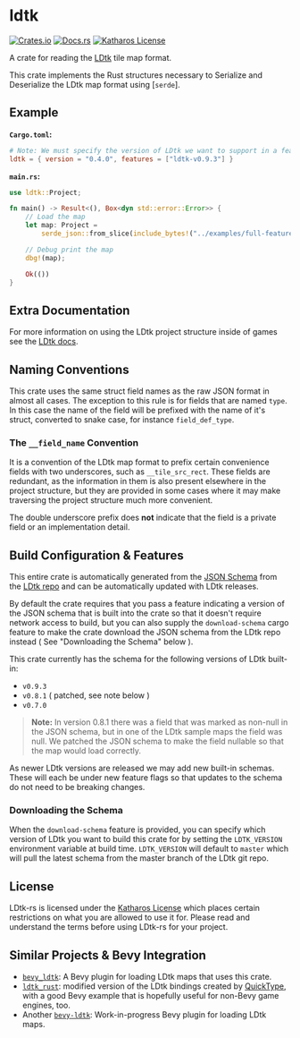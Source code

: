 # ldtk

[![Crates.io](https://img.shields.io/crates/v/ldtk.svg)](https://crates.io/crates/ldtk)
[![Docs.rs](https://docs.rs/ldtk/badge.svg)](https://docs.rs/ldtk)
[![Katharos License](https://img.shields.io/badge/License-Katharos-blue)](https://github.com/katharostech/katharos-license)

A crate for reading the [LDtk] tile map format.

This crate implements the Rust structures necessary to Serialize and Deserialize the LDtk map
format using [`serde`].

## Example

**`Cargo.toml`:**

```toml
# Note: We must specify the version of LDtk we want to support in a feature flag
ldtk = { version = "0.4.0", features = ["ldtk-v0.9.3"] }
```

**`main.rs`:**

```rust
use ldtk::Project;

fn main() -> Result<(), Box<dyn std::error::Error>> {
    // Load the map
    let map: Project =
        serde_json::from_slice(include_bytes!("../examples/full-features.ldtk"))?;

    // Debug print the map
    dbg!(map);

    Ok(())
}
```

[ldtk]: https://github.com/deepnight/ldtk

## Extra Documentation

For more information on using the LDtk project structure inside of games see the [LDtk
docs][ldtk_docs].

## Naming Conventions

This crate uses the same struct field names as the raw JSON format in almost all cases. The
exception to this rule is for fields that are named `type`. In this case the name of the field
will be prefixed with the name of it's struct, converted to snake case, for instance
`field_def_type`.

### The `__field_name` Convention

It is a convention of the LDtk map format to prefix certain convenience fields with two
underscores, such as `__tile_src_rect`. These fields are redundant, as the information in them
is also present elsewhere in the project structure, but they are provided in some cases where it
may make traversing the project structure much more convenient.

The double underscore prefix does **not** indicate that the field is a private field or an
implementation detail.

[ldtk_docs]: https://ldtk.io/docs/game-dev/json-overview/

## Build Configuration & Features

This entire crate is automatically generated from the [JSON Schema](http://json-schema.org/)
from the [LDtk repo](https://github.com/deepnight/ldtk/blob/master/docs/JSON_SCHEMA.json) and
can be automatically updated with LDtk releases.

By default the crate requires that you pass a feature indicating a version of the JSON schema
that is built into the crate so that it doesn't require network access to build, but you can
also supply the `download-schema` cargo feature to make the crate download the JSON schema from
the LDtk repo instead ( See "Downloading the Schema" below ).

This crate currently has the schema for the following versions of LDtk built-in:

- `v0.9.3`
- `v0.8.1` ( patched, see note below )
- `v0.7.0`

> **Note:** In version 0.8.1 there was a field that was marked as non-null in the JSON schema,
> but in one of the LDtk sample maps the field was null. We patched the JSON schema to make the
> field nullable so that the map would load correctly.

As newer LDtk versions are released we may add new built-in schemas. These will each be under
new feature flags so that updates to the schema do not need to be breaking changes.

### Downloading the Schema

When the `download-schema` feature is provided, you can specify which version of LDtk you want
to build this crate for by setting the `LDTK_VERSION` environment variable at build time.
`LDTK_VERSION` will default to `master` which will pull the latest schema from the master branch
of the LDtk git repo.

## License

LDtk-rs is licensed under the [Katharos License][k_license] which places certain restrictions on
what you are allowed to use it for. Please read and understand the terms before using LDtk-rs
for your project.

[k_license]: https://github.com/katharostech/katharos-license

## Similar Projects & Bevy Integration

- [`bevy_ldtk`](https://github.com/katharostech/bevy_ldtk): A Bevy plugin for loading LDtk maps that uses this crate.
- [`ldtk_rust`](https://github.com/estivate/ldtk_rust): modified version of the LDtk bindings created by [QuickType](https://github.com/quicktype/quicktype), with a good Bevy example that is hopefully useful for non-Bevy game engines, too.
- Another [`bevy-ldtk`](https://github.com/tigregalis/bevy-ldtk): Work-in-progress Bevy plugin for loading LDtk maps.
